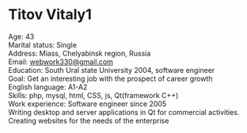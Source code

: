 # Titov Vitaly1
Age: 43  
Marital status: Single  
Address: Miass, Chelyabinsk region, Russia  
Email: webwork330@gmail.com  
Education: South Ural state University 2004, software engineer  
Goal: Get an interesting job with the prospect of career growth  
English language: A1-A2  
Skills:  php, mysql, html, CSS, js, Qt(framework С++)  
Work experience: Software engineer since 2005  
Writing desktop and server applications in Qt for commercial activities. Creating websites for the needs of the enterprise
